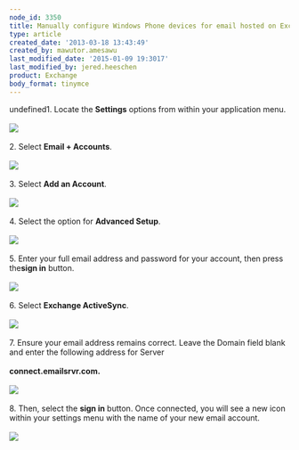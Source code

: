 ```yaml
---
node_id: 3350
title: Manually configure Windows Phone devices for email hosted on Exchange 2010
type: article
created_date: '2013-03-18 13:43:49'
created_by: mawutor.amesawu
last_modified_date: '2015-01-09 19:3017'
last_modified_by: jered.heeschen
product: Exchange
body_format: tinymce
---
```


undefined1. Locate the **Settings** options from within your application menu.\
 \
 ![](/knowledge_center/sites/default/files/field/image/0000.png)\
 \
 2. Select **Email + Accounts**.\
 \
 ![](/knowledge_center/sites/default/files/field/image/image002_2.png)\
 \
 3. Select **Add an Account**.\
 \
 ![](/knowledge_center/sites/default/files/field/image/image003_2.png)\
 \
 4. Select the option for **Advanced Setup**.\
 \
 ![](/knowledge_center/sites/default/files/field/image/image004_2.png)\
 \
 5. Enter your full email address and password for your account, then
press the**sign in** button.\
 \
 ![](/knowledge_center/sites/default/files/field/image/image005_2.png)\
 \
 6. Select **Exchange ActiveSync**.\
 \
 ![](/knowledge_center/sites/default/files/field/image/image006_2.png)\
 \
 7. Ensure your email address remains correct.  Leave the Domain field
blank and enter the following address for Server\
 \
 **connect.emailsrvr.com.**\
 \
 ![](/knowledge_center/sites/default/files/field/image/image001_2.png)\
 \
 8. Then, select the **sign in** button. Once connected, you will see a
new icon within your settings menu with the name of your new email
account.\
 \
 ![](/knowledge_center/sites/default/files/field/image/image007_2.png)

